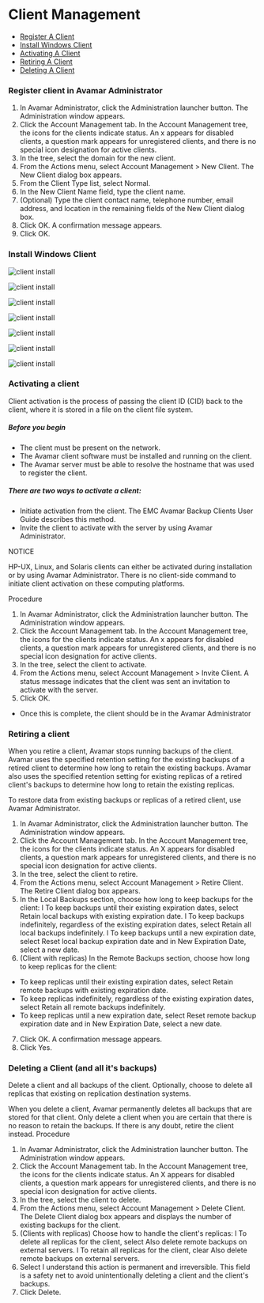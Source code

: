 # Client Management

- [Register A Client](#Register-Client)
- [Install Windows Client](#Install)
- [Activating A Client](#Activate-Client)
- [Retiring A Client](#Retire-Client)
- [Deleting A Client](#Delete-Client)

<a name="Register-Client"></a>
### Register client in Avamar Administrator

1. In Avamar Administrator, click the Administration launcher button.
The Administration window appears.
2. Click the Account Management tab.
In the Account Management tree, the icons for the clients indicate status. An x
appears for disabled clients, a question mark appears for unregistered clients, and
there is no special icon designation for active clients.
3. In the tree, select the domain for the new client.
4. From the Actions menu, select Account Management > New Client.
The New Client dialog box appears.
5. From the Client Type list, select Normal.
6. In the New Client Name field, type the client name.
7. (Optional) Type the client contact name, telephone number, email address, and
location in the remaining fields of the New Client dialog box.
8. Click OK.
A confirmation message appears.
9. Click OK.

<a name="Install"></a>
### Install Windows Client

![client install](Pics/Avamar-Client-Install-01.png)

![client install](Pics/Avamar-Client-Install-02.png)

![client install](Pics/Avamar-Client-Install-03.png)

![client install](Pics/Avamar-Client-Install-04.png)

![client install](Pics/Avamar-Client-Install-05.png)

![client install](Pics/Avamar-Client-Install-06.png)

![client install](Pics/Avamar-Client-Install-07.png)

<a name="Activate-Client"></a>
### Activating a client

Client activation is the process of passing the client ID (CID) back to the client, where it is
stored in a file on the client file system.

##### Before you begin

- The client must be present on the network.
- The Avamar client software must be installed and running on the client.
- The Avamar server must be able to resolve the hostname that was used to register the
client.

##### There are two ways to activate a client:

- Initiate activation from the client. The EMC Avamar Backup Clients User Guide describes
this method.
- Invite the client to activate with the server by using Avamar Administrator.

NOTICE

HP-UX, Linux, and Solaris clients can either be activated during installation or by using
Avamar Administrator. There is no client-side command to initiate client activation on
these computing platforms.

Procedure

1. In Avamar Administrator, click the Administration launcher button.
The Administration window appears.
2. Click the Account Management tab.
In the Account Management tree, the icons for the clients indicate status. An x
appears for disabled clients, a question mark appears for unregistered clients, and
there is no special icon designation for active clients.
3. In the tree, select the client to activate.
4. From the Actions menu, select Account Management > Invite Client.
A status message indicates that the client was sent an invitation to activate with the
server.
5. Click OK.

- Once this is complete, the client should be in the Avamar Administrator

<a name="Retire-Client"></a>
### Retiring a client

When you retire a client, Avamar stops running backups of the client. Avamar uses the
specified retention setting for the existing backups of a retired client to determine how
long to retain the existing backups. Avamar also uses the specified retention setting for
existing replicas of a retired client's backups to determine how long to retain the existing
replicas.

To restore data from existing backups or replicas of a retired client, use Avamar
Administrator.

1. In Avamar Administrator, click the Administration launcher button.
The Administration window appears.
2. Click the Account Management tab.
In the Account Management tree, the icons for the clients indicate status. An X
appears for disabled clients, a question mark appears for unregistered clients, and
there is no special icon designation for active clients.
3. In the tree, select the client to retire.
4. From the Actions menu, select Account Management > Retire Client.
The Retire Client dialog box appears.
5. In the Local Backups section, choose how long to keep backups for the client:
l To keep backups until their existing expiration dates, select Retain local backups
with existing expiration date.
l To keep backups indefinitely, regardless of the existing expiration dates, select
Retain all local backups indefinitely.
l To keep backups until a new expiration date, select Reset local backup expiration
date and in New Expiration Date, select a new date.
6. (Client with replicas) In the Remote Backups section, choose how long to keep
replicas for the client:
- To keep replicas until their existing expiration dates, select Retain remote backups
with existing expiration date.
- To keep replicas indefinitely, regardless of the existing expiration dates, select
Retain all remote backups indefinitely.
- To keep replicas until a new expiration date, select Reset remote backup
expiration date and in New Expiration Date, select a new date.
7. Click OK.
A confirmation message appears.
8. Click Yes.

<a name="Delete-Client"></a>
### Deleting a Client (and all it's backups)

Delete a client and all backups of the client. Optionally, choose to delete all replicas that
existing on replication destination systems.

When you delete a client, Avamar permanently deletes all backups that are stored for that
client. Only delete a client when you are certain that there is no reason to retain the
backups. If there is any doubt, retire the client instead.
Procedure

1. In Avamar Administrator, click the Administration launcher button.
The Administration window appears.
2. Click the Account Management tab.
In the Account Management tree, the icons for the clients indicate status. An X
appears for disabled clients, a question mark appears for unregistered clients, and
there is no special icon designation for active clients.
3. In the tree, select the client to delete.
4. From the Actions menu, select Account Management > Delete Client.
The Delete Client dialog box appears and displays the number of existing backups for
the client.
5. (Clients with replicas) Choose how to handle the client's replicas:
l To delete all replicas for the client, select Also delete remote backups on external
servers.
l To retain all replicas for the client, clear Also delete remote backups on external
servers.
6. Select I understand this action is permanent and irreversible.
This field is a safety net to avoid unintentionally deleting a client and the client's
backups.
7. Click Delete.
